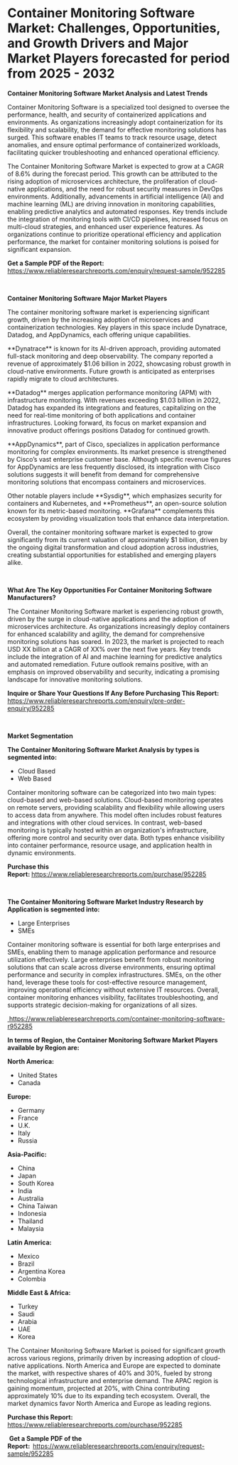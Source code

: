 <p><h1>Container Monitoring Software Market: Challenges, Opportunities, and Growth Drivers and Major Market Players forecasted for period from 2025 - 2032</h1></p><p><strong>Container Monitoring Software Market Analysis and Latest Trends</strong></p>
<p><p>Container Monitoring Software is a specialized tool designed to oversee the performance, health, and security of containerized applications and environments. As organizations increasingly adopt containerization for its flexibility and scalability, the demand for effective monitoring solutions has surged. This software enables IT teams to track resource usage, detect anomalies, and ensure optimal performance of containerized workloads, facilitating quicker troubleshooting and enhanced operational efficiency.</p><p>The Container Monitoring Software Market is expected to grow at a CAGR of 8.6% during the forecast period. This growth can be attributed to the rising adoption of microservices architecture, the proliferation of cloud-native applications, and the need for robust security measures in DevOps environments. Additionally, advancements in artificial intelligence (AI) and machine learning (ML) are driving innovation in monitoring capabilities, enabling predictive analytics and automated responses. Key trends include the integration of monitoring tools with CI/CD pipelines, increased focus on multi-cloud strategies, and enhanced user experience features. As organizations continue to prioritize operational efficiency and application performance, the market for container monitoring solutions is poised for significant expansion.</p></p>
<p><strong>Get a Sample PDF of the Report:&nbsp;</strong> <a href="https://www.reliableresearchreports.com/enquiry/request-sample/952285?utm_campaign=2239&utm_medium=2&utm_source=Github&utm_content=ia&utm_term=17042025&utm_id=container-monitoring-software">https://www.reliableresearchreports.com/enquiry/request-sample/952285</a></p>
<p>&nbsp;</p>
<p><strong>Container Monitoring Software Major Market Players</strong></p>
<p><p>The container monitoring software market is experiencing significant growth, driven by the increasing adoption of microservices and containerization technologies. Key players in this space include Dynatrace, Datadog, and AppDynamics, each offering unique capabilities.</p><p>**Dynatrace** is known for its AI-driven approach, providing automated full-stack monitoring and deep observability. The company reported a revenue of approximately $1.06 billion in 2022, showcasing robust growth in cloud-native environments. Future growth is anticipated as enterprises rapidly migrate to cloud architectures.</p><p>**Datadog** merges application performance monitoring (APM) with infrastructure monitoring. With revenues exceeding $1.03 billion in 2022, Datadog has expanded its integrations and features, capitalizing on the need for real-time monitoring of both applications and container infrastructures. Looking forward, its focus on market expansion and innovative product offerings positions Datadog for continued growth.</p><p>**AppDynamics**, part of Cisco, specializes in application performance monitoring for complex environments. Its market presence is strengthened by Cisco’s vast enterprise customer base. Although specific revenue figures for AppDynamics are less frequently disclosed, its integration with Cisco solutions suggests it will benefit from demand for comprehensive monitoring solutions that encompass containers and microservices.</p><p>Other notable players include **Sysdig**, which emphasizes security for containers and Kubernetes, and **Prometheus**, an open-source solution known for its metric-based monitoring. **Grafana** complements this ecosystem by providing visualization tools that enhance data interpretation.</p><p>Overall, the container monitoring software market is expected to grow significantly from its current valuation of approximately $1 billion, driven by the ongoing digital transformation and cloud adoption across industries, creating substantial opportunities for established and emerging players alike.</p></p>
<p>&nbsp;</p>
<p><strong>What Are The Key Opportunities For Container Monitoring Software Manufacturers?</strong></p>
<p><p>The Container Monitoring Software market is experiencing robust growth, driven by the surge in cloud-native applications and the adoption of microservices architecture. As organizations increasingly deploy containers for enhanced scalability and agility, the demand for comprehensive monitoring solutions has soared. In 2023, the market is projected to reach USD XX billion at a CAGR of XX% over the next five years. Key trends include the integration of AI and machine learning for predictive analytics and automated remediation. Future outlook remains positive, with an emphasis on improved observability and security, indicating a promising landscape for innovative monitoring solutions.</p></p>
<p><strong>Inquire or Share Your Questions If Any Before Purchasing This Report:</strong> <a href="https://www.reliableresearchreports.com/enquiry/pre-order-enquiry/952285?utm_campaign=2239&utm_medium=2&utm_source=Github&utm_content=ia&utm_term=17042025&utm_id=container-monitoring-software">https://www.reliableresearchreports.com/enquiry/pre-order-enquiry/952285</a></p>
<p>&nbsp;</p>
<p><strong>Market Segmentation</strong></p>
<p><strong>The Container Monitoring Software Market Analysis by types is segmented into:</strong></p>
<p><ul><li>Cloud Based</li><li>Web Based</li></ul></p>
<p><p>Container monitoring software can be categorized into two main types: cloud-based and web-based solutions. Cloud-based monitoring operates on remote servers, providing scalability and flexibility while allowing users to access data from anywhere. This model often includes robust features and integrations with other cloud services. In contrast, web-based monitoring is typically hosted within an organization's infrastructure, offering more control and security over data. Both types enhance visibility into container performance, resource usage, and application health in dynamic environments.</p></p>
<p><strong>Purchase this Report:&nbsp;</strong><a href="https://www.reliableresearchreports.com/purchase/952285?utm_campaign=2239&utm_medium=2&utm_source=Github&utm_content=ia&utm_term=17042025&utm_id=container-monitoring-software">https://www.reliableresearchreports.com/purchase/952285</a></p>
<p>&nbsp;</p>
<p><strong>The Container Monitoring Software Market Industry Research by Application is segmented into:</strong></p>
<p><ul><li>Large Enterprises</li><li>SMEs</li></ul></p>
<p><p>Container monitoring software is essential for both large enterprises and SMEs, enabling them to manage application performance and resource utilization effectively. Large enterprises benefit from robust monitoring solutions that can scale across diverse environments, ensuring optimal performance and security in complex infrastructures. SMEs, on the other hand, leverage these tools for cost-effective resource management, improving operational efficiency without extensive IT resources. Overall, container monitoring enhances visibility, facilitates troubleshooting, and supports strategic decision-making for organizations of all sizes.</p></p>
<p><a href="https://www.reliableresearchreports.com/container-monitoring-software-r952285?utm_campaign=2239&utm_medium=2&utm_source=Github&utm_content=ia&utm_term=17042025&utm_id=container-monitoring-software">&nbsp;https://www.reliableresearchreports.com/container-monitoring-software-r952285</a></p>
<p><strong>In terms of Region, the Container Monitoring Software Market Players available by Region are:</strong></p>
<p>
    <p> <strong> North America: </strong>
        <ul>
            <li>United States</li>
            <li>Canada</li>
        </ul>
        </p> 
    <p> <strong> Europe: </strong>
        <ul>
            <li>Germany</li>
            <li>France</li>
            <li>U.K.</li>
            <li>Italy</li>
            <li>Russia</li>
        </ul>
        </p> 
    <p> <strong> Asia-Pacific: </strong>
        <ul>
            <li>China</li>
            <li>Japan</li>
            <li>South Korea</li>
            <li>India</li>
            <li>Australia</li>
            <li>China Taiwan</li>
            <li>Indonesia</li>
            <li>Thailand</li>
            <li>Malaysia</li>
        </ul>
        </p> 
    <p> <strong> Latin America: </strong>
        <ul>
            <li>Mexico</li>
            <li>Brazil</li>
            <li>Argentina Korea</li>
            <li>Colombia</li>
        </ul>
        </p> 
    <p> <strong> Middle East & Africa: </strong>
        <ul>
            <li>Turkey</li>
            <li>Saudi</li>
            <li>Arabia</li>
            <li>UAE</li>
            <li>Korea</li>
        </ul>
    </p>
    </p>
<p><p>The Container Monitoring Software Market is poised for significant growth across various regions, primarily driven by increasing adoption of cloud-native applications. North America and Europe are expected to dominate the market, with respective shares of 40% and 30%, fueled by strong technological infrastructure and enterprise demand. The APAC region is gaining momentum, projected at 20%, with China contributing approximately 10% due to its expanding tech ecosystem. Overall, the market dynamics favor North America and Europe as leading regions.</p></p>
<p><strong>Purchase this Report: </strong><a href="https://www.reliableresearchreports.com/purchase/952285?utm_campaign=2239&utm_medium=2&utm_source=Github&utm_content=ia&utm_term=17042025&utm_id=container-monitoring-software">https://www.reliableresearchreports.com/purchase/952285</a></p>
<p>&nbsp;<strong>Get a Sample PDF of the Report:&nbsp;&nbsp;</strong><a href="https://www.reliableresearchreports.com/enquiry/request-sample/952285?utm_campaign=2239&utm_medium=2&utm_source=Github&utm_content=ia&utm_term=17042025&utm_id=container-monitoring-software">https://www.reliableresearchreports.com/enquiry/request-sample/952285</a></p>
<p><strong></strong></p>
<p><p></p><p></p><p></p></p>